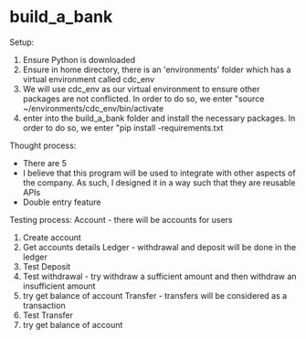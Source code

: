 # build_a_bank
Setup:
1) Ensure Python is downloaded
2) Ensure in home directory, there is an 'environments' folder which has a virtual environment called cdc_env
3) We will use cdc_env as our virtual environment to ensure other packages are not conflicted. In order to do so, we enter "source ~/environments/cdc_env/bin/activate
4) enter into the build_a_bank folder and install the necessary packages. In order to do so, we enter "pip install -requirements.txt


 Thought process:
- There are 5 
- I believe that this program will be used to integrate with other aspects of the company. As such, I designed it in a way such that they are reusable APIs
- Double entry feature




Testing process:
Account - there will be accounts for users
1) Create account
2) Get accounts details
Ledger - withdrawal and deposit will be done in the ledger
3) Test Deposit
4) Test withdrawal - try withdraw a sufficient amount and then withdraw an insufficient amount 
5) try get balance of account
Transfer - transfers will be considered as a transaction
6) Test Transfer
7) try get balance of account